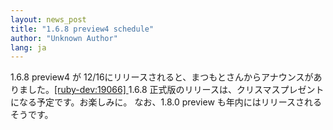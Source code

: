 ```yaml
---
layout: news_post
title: "1.6.8 preview4 schedule"
author: "Unknown Author"
lang: ja
---
```


1\.6.8 preview4 が 12/16にリリースされると、まつもとさんからアナウンスがありました。[\[ruby-dev:19066\]
][1] 1.6.8 正式版のリリースは、クリスマスプレゼントになる予定です。お楽しみに。 なお、1.8.0 preview
も年内にはリリースされるそうです。



[1]: https://blade.ruby-lang.org/ruby-dev/19066
